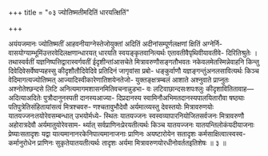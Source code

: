 +++
title = "०३ ज्योतिष्मतीमदितिं धारयत्क्षितिं"

+++

अयंयजमानः ज्योतिष्मतीं आहवनीयाग्नेस्तेजोयुक्तां अदितिं अदीनांसम्पूर्णलक्षणां क्षितिं अग्नेर्नि- वासयोग्याम्भूमिंउत्तरवेदिलक्षणान्धारयत् धारयति स्वयङ्कृतवानित्यर्थः एतावतीवैपृथिवीयावतीवे- दिरितिश्रुतेः । तथास्वर्वतीं यज्ञनिष्पत्तिद्वारास्वर्गवतीं ईदृशीन्तांआसचेते मित्रावरुणौसङ्गतौभवतः नकेवलमेतस्मिन्नेवाहनि किन्तु दिवेदिवेसर्वेष्वप्यहस्सु कीदृशौतौदिवेदिवे प्रतिदिनं जागृवांसा प्रबो- धङ्कुर्वाणौ यज्ञङ्गन्तुंअनलसावित्यर्थः किञ्च वेदिमागत्यज्योतिष्मत् आज्यादिस्वीकारेणातिशयेनतेजो- युक्तङ्क्षत्रम्बलं आशाते अश्नुवाते प्राप्नुतः अश्नोतेश्छन्दसे लिटि अनित्यमागमशासनमितिवचनान्नुडभा- वः लटिवाछान्दसःशपःश्लुः कीदृशावितितावाह—अदित्याअदितेः पुत्रौदानुनस्पती दानस्यआज्या- दिप्रदानस्य स्वामिनौअभिमतदानस्यपालयितारौवा षष्ठ्याः पतिपुत्रेतिसंहितायांसत्वं मित्रश्चवरु- णश्चतावुभौदेवौ अर्यमात्व्यस्तु देवस्तयोः मित्रावरुणयोः यातयज्जनःतयोरेवसम्बन्धात् उभयोर्मध्ये- स्थितः यातयज्जनः स्वस्वव्यापारनियोजितसर्वजनः मित्रावरुणौ अहोरात्रदेवौ अर्यमातुयोरेवसाम- र्थ्यात् सर्वप्राणिनःप्रेरयतीत्यर्थः किञ्च यातयज्जनः यातयन्तिलोकंयदीयाजनाः प्रेष्याःसतादृशः यद्वा यात्यमानानरकेनिपात्यमानाजनाः प्राणिनः अयष्टारोयेन सतादृशः कर्मसाक्षित्वात्स्वस्व- कर्मानुरोधेन प्राणिनः सुकृतेयातयतीत्यर्थः तादृशः अर्यमा मित्रावरुणयोरधीनोवर्ततइतिशेषः ॥ ३ ॥